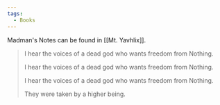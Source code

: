 ```yaml
---
tags:
  - Books
---
```


Madman's Notes can be found in [[Mt. Yavhlix]].

> I hear the voices of a dead god who wants freedom from Nothing.
>
> I hear the voices of a dead god who wants freedom from Nothing.
>
> I hear the voices of a dead god who wants freedom from Nothing.
>
> They were taken by a higher being.
